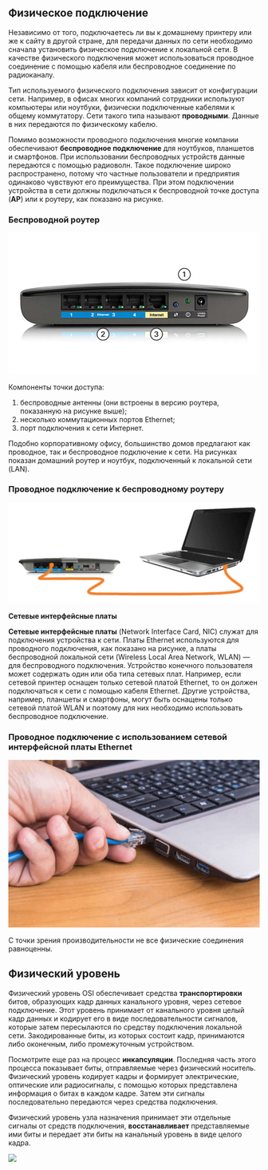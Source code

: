 <!-- verified: agorbachev 03.05.2022 -->

<!-- 4.1.1 -->
## Физическое подключение

Независимо от того, подключаетесь ли вы к домашнему принтеру или же к сайту в другой стране, для передачи данных по сети необходимо сначала установить физическое подключение к локальной сети. В качестве физического подключения может использоваться проводное соединение с помощью кабеля или беспроводное соединение по радиоканалу.

Тип используемого физического подключения зависит от конфигурации сети. Например, в офисах многих компаний сотрудники используют компьютеры или ноутбуки, физически подключенные кабелями к общему коммутатору. Сети такого типа называют **проводными**. Данные в них передаются по физическому кабелю.

Помимо возможности проводного подключения многие компании обеспечивают **беспроводное подключение** для ноутбуков, планшетов и смартфонов. При использовании беспроводных устройств данные передаются с помощью радиоволн. Такое подключение широко распространено, потому что частные пользователи и предприятия одинаково чувствуют его преимущества. При этом подключении устройства в сети должны подключаться к беспроводной точке доступа (**AP**) или к роутеру, как показано на рисунке.

### Беспроводной роутер

![](./assets/4.1.1-1.jpg)

Компоненты точки доступа:

1.  беспроводные антенны (они встроены в версию роутера, показанную на рисунке выше);
2.  несколько коммутационных портов Ethernet;
3.  порт подключения к сети Интернет.

<!--
back of a wireless router showing four Ethernet switchports and an Internet port
-->

Подобно корпоративному офису, большинство домов предлагают как проводное, так и беспроводное подключение к сети. На рисунках показан домашний роутер и ноутбук, подключенный к локальной сети (LAN).

### Проводное подключение к беспроводному роутеру

![](./assets/4.1.1-2.jpg)

<!--
a laptop with a wired connection into an Ethernet switchport on a wireless router
-->

**Сетевые интерфейсные платы**

**Сетевые интерфейсные платы** (Network Interface Card, NIC) служат для подключения устройства к сети. Платы Ethernet используются для проводного подключения, как показано на рисунке, а платы беспроводной локальной сети (Wireless Local Area Network, WLAN) — для беспроводного подключения. Устройство конечного пользователя может содержать один или оба типа сетевых плат. Например, если сетевой принтер оснащен только сетевой платой Ethernet, то он должен подключаться к сети с помощью кабеля Ethernet. Другие устройства, например, планшеты и смартфоны, могут быть оснащены только сетевой платой WLAN и поэтому для них необходимо использовать беспроводное подключение.

### Проводное подключение с использованием сетевой интерфейсной платы Ethernet

![](./assets/4.1.1-3.jpg)

<!--
someone plugging an Ethernet cable into a laptop RJ45 port
-->

С точки зрения производительности не все физические соединения равноценны.

<!-- 4.1.2 -->
## Физический уровень

Физический уровень OSI обеспечивает средства **транспортировки** битов, образующих кадр данных канального уровня, через сетевое подключение. Этот уровень принимает от канального уровня целый кадр данных и кодирует его в виде последовательности сигналов, которые затем пересылаются по средству подключения локальной сети. Закодированные биты, из которых состоит кадр, принимаются либо оконечным, либо промежуточным устройством.

Посмотрите еще раз на процесс **инкапсуляции**. Последняя часть этого процесса показывает биты, отправляемые через физический носитель. Физический уровень кодирует кадры и формирует электрические, оптические или радиосигналы, с помощью которых представлена информация о битах в каждом кадре. Затем эти сигналы последовательно передаются через средства подключения.

Физический уровень узла назначения принимает эти отдельные сигналы от средств подключения, **восстанавливает** представляемые ими биты и передает эти биты на канальный уровень в виде целого кадра.

![](./assets/4.1.2.gif)

<!-- 4.1.3 -->
<!-- quiz -->

